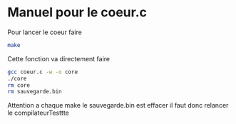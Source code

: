 # Manuel pour le coeur.c

Pour lancer le coeur faire 
```bash
make
```
Cette fonction va directement faire 
```bash
gcc coeur.c -w -o core
./core
rm core
rm sauvegarde.bin
```
Attention a chaque make le sauvegarde.bin est effacer il faut donc relancer le compilateurTesttte
